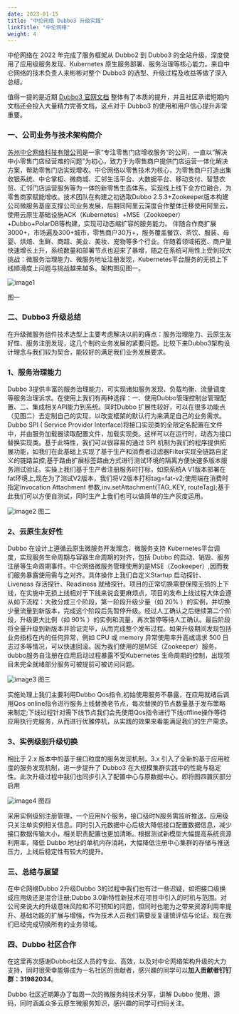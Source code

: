 ```yaml
---
date: 2023-01-15
title: "中伦网络 Dubbo3 升级实践"
linkTitle: "中伦网络"
weight: 4
---
```


中伦网络在 2022 年完成了服务框架从 Dubbo2 到 Dubbo3 的全站升级，深度使用了应用级服务发现、Kubernetes 原生服务部署、服务治理等核心能力。来自中仑网络的技术负责人来彬彬对整个 Dubbo3 的选型、升级过程及收益等做了深入总结。

值得一提的是近期 [Dubbo3 官网文档](/zh-cn/) 整体有了本质的提升，并且社区承诺短期内文档还会投入大量精力完善文档，这点对于 Dubbo3 的使用和用户信心提升非常重要。

### 一、公司业务与技术架构简介

[苏州中仑网络科技有限公司](https://www.zhonglunnet.com/guanyu.html)是一家“专注零售门店增收服务”的公司，一直以“解决中小零售门店经营难的问题”为初心，致力于为零售商户提供门店运营一体化解决方案，帮助零售门店实现增收。中仑网络以零售技术为核心，为零售商户打造出集收银系统、中仑掌柜、微商城、汇邻生活平台、大数据平台、移动支付、智慧农贸、汇邻门店运营服务等为一体的新零售生态体系，实现线上线下全方位融合，为零售商家赋能增收。技术团队在构建之初选取Dubbo 2.5.3+Zookeeper版本构建公司微服务基座支撑公司业务发展，后期同阿里云深度合作整体迁移使用阿里云，使用云原生基础设施ACK（Kubernetes）+MSE（Zookeeper）+Dubbo+PolarDB等构建，实现可动态缩扩容的服务能力。
伴随合作商扩展3000+，市场遍及300+城市，零售商户30万+，服务覆盖餐饮、茶饮、服装、母婴、烘焙、生鲜、商超、美业、美妆、宠物等多个行业。伴随着领域拓宽、商户量快速增长上升，系统数量和部署节点也迎来了暴增，随之在系统可用性上受到较大挑战：微服务治理能力、微服务地址注册发现，Kubernetes平台服务的无损上下线顺滑度上问题与挑战越来越多。架构图见图一。

![image1](/imgs/v3/users/zhonglunwangluo-1.png)

图一

### 二、Dubbo3 升级总结

在升级微服务组件技术选型上主要考虑解决以前的痛点：服务治理能力、云原生友好性、服务注册发现，这几个制约业务发展的紧要问题。比较下来Dubbo3架构设计理念与我们较为契合，能较好的满足我们业务发展要求。

### 1、服务治理能力

Dubbo 3提供丰富的服务治理能力，可实现诸如服务发现、负载均衡、流量调度等服务治理诉求。在使用上我们有两种选择：一、使用Dubbo管理控制台管理配置、二、集成相关API能力到系统。同时Dubbo 扩展性较好，可以在很多功能点（见图二）去定制自己的实现，以改变框架的默认行为来满足自己的业务需求。Dubbo  SPI ( Service Provider Interface)将接口实现类的全限定名配置在文件中，并由服务加载器读取配置文件，加载实现类。这样可以在运行时，动态为接口替换实现类。基于此特性，我们可以很容易的通过 SPI 机制为我们的程序提供拓展功能，如我们在此基础上实现了基于生产和消费者过滤器Filter实现全链路自定义的链路监控;基于路由扩展标签路由方式进行测试环境的隔离方便快速多版本服务测试验证。实操上我们基于生产者注册服务时打标，如原系统A  V1版本部署在fat环境上,现在为了测试V2版本，我们将V2版本打标tag=fat-v2;使用端在消费时指定Invocation Attachment 参数,inv.setAttachment(TAG_KEY, routeTag);基于此我们可以方便自测试，同时生产上我们也可以做简单的生产灰度运用。

![image2](/imgs/v3/users/zhonglunwangluo-2.png)
图二

### 2、云原生友好性

Dubbo 在设计上遵循云原生微服务开发理念，微服务支持 Kubernetes平台调度，实现服务生命周期与容器生命周期的对齐，包括 Dubbo 的启动、销毁、服务注册等生命周期事件。中仑网络微服务管理使用的是MSE（Zookeeper）,因而我们服务暴露使用需与之对齐。具体操作上我们自定义Startup 启动探针、 Liveness 存活探针、Readiness 就绪探针。项目的正常切换需要保障无损的上下线，在实施中无损上线相对于下线来说会更麻烦点，项目的发布上线过程大体会遵从如下流程：大致分成三个阶段，第一阶段升级少量（如 20% ）的实例，并切换少量流量到新版本，完成这个阶段后先暂停升级。经过人工确认之后继续第二个阶段，升级更大比例（如 90% ）的实例和流量，再次暂停等待人工确认。最后阶段将全量升级到新版本并验证完毕，从而完成整个发布过程。如果升级期间发现包括业务指标在内的任何异常，例如 CPU 或 memory 异常使用率升高或请求 500 日志过多等情况，可以快速回滚。因为我们使用的是MSE（Zookeeper）服务，dubbo服务自注册在应用启动过程暴露不受Kubernetes 生命周期的控制，出现项目未完全就绪部分服务可被提前可被访问问题。

![image3](/imgs/v3/users/zhonglunwangluo-3.png)
图三

实施处理上我们主要利用Dubbo Qos指令,初始使用服务不暴露，在应用就绪后调用Qos online指令进行服务上线替换老节点，每次替换的节点数量基于发布策略来制定;下线过程针对需下线节点我们会先使用Qos指令进行下线offline操作等待应用执行完服务，从而进行优雅停机，从实践的效果来看能满足我们的生产需求。

### 3、实例级别升级切换

相比于 2.x 版本中的基于接口粒度的服务发现机制，3.x 引入了全新的基于应用粒度的服务发现机制，进一步提升了 Dubbo3 在大规模集群实践中的性能与稳定性。此次升级过程中我们也同步引入了配置中心与原数据中心，即将图四置灰部分启用

![image4](/imgs/v3/users/zhonglunwangluo-4.png)
图四

采用实例级别注册管理，一个应用N个服务，接口级时N服务需监听推送，应用级只关注单实例相关信息。同时引入元数据中心后极大降低接口配置数据信息，减少接口数据传输大小，相关职责配置也更加清晰。根据测试新模型大幅提高系统资源利用率，降低 Dubbo 地址的单机内存消耗，大幅降低注册中心集群的存储与推送压力，上线后稳定性有较大的提升。

### 三、总结与展望

在中仑网络Dubbo 2升级Dubbo 3的过程中我们也有过一些迟疑，如把接口级换成应用级还是混合注册;Dubbo 3.0新特性新技术在项目中引入的时机与范围。对公司来说大的升级意味风险和不可预知的问题，但同时也能为之带来资源利用率提升、基础功能的扩展与增强，作为技术人员我们需要反复谨慎评估与论证。现在我们已经完成切换所有的业务领域。

### 四、Dubbo 社区合作

在这里再次感谢Dubbo社区人员的专业、高效，以及对中仑网络架构升级的大力支持，同时很荣幸能够成为一名社区的贡献者，感兴趣的同学可以**加入贡献者钉钉群：31982034**。

Dubbo 社区近期筹办了每周一次的微服务纯技术分享，讲解 Dubbo 使用、源码，同时涵盖众多云原生微服务知识，感兴趣的同学可扫码关注。


